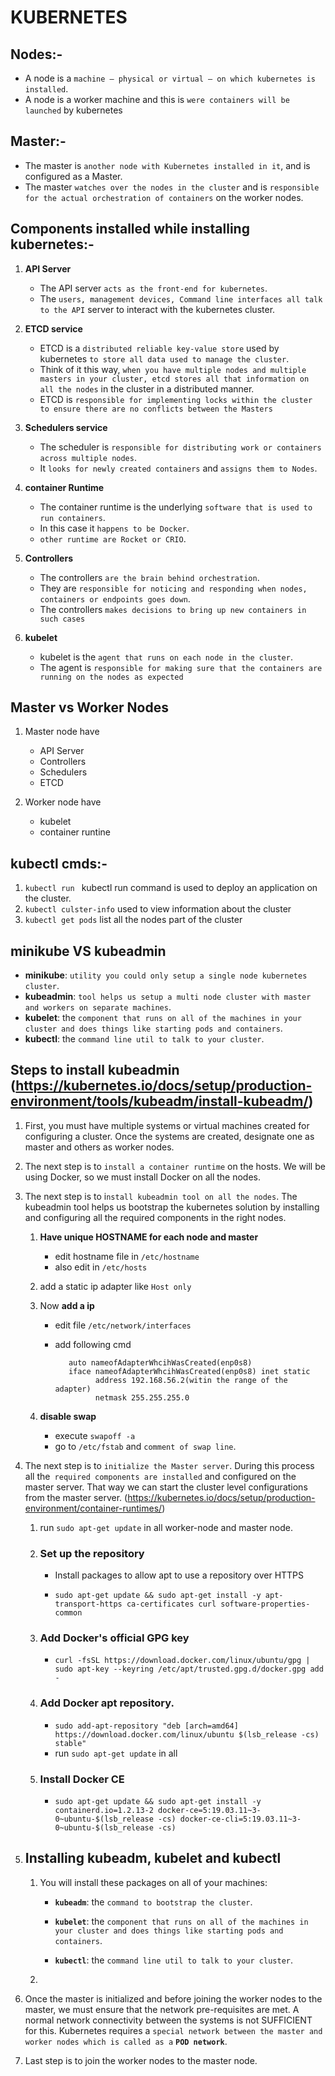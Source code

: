 # KUBERNETES

## Nodes:-

- A node is a `machine – physical or virtual – on which kubernetes is installed`.
- A node is a worker machine and this is `were containers will be launched` by kubernetes

## Master:-

- The master is `another node with Kubernetes installed in it`, and is configured as a Master.
- The master `watches over the nodes in the cluster` and is `responsible for the actual orchestration of containers` on the worker nodes.

## Components installed while installing kubernetes:-

1. **API Server**

   - The API server `acts as the front-end for kubernetes`.
   - The `users, management devices, Command line interfaces all talk to the API` server to interact with the kubernetes cluster.

2. **ETCD service**

   - ETCD is a `distributed reliable key-value store` used by kubernetes `to store all data used to manage the cluster`.
   - Think of it this way, `when you have multiple nodes and multiple masters in your cluster, etcd stores all that information on all the nodes` in the cluster in a distributed manner.
   - ETCD is `responsible for implementing locks within the cluster to ensure there are no conflicts between the Masters`

3. **Schedulers service**

   - The scheduler is `responsible for distributing work or containers across multiple nodes`.
   - It `looks for newly created containers` and `assigns them to Nodes`.

4. **container Runtime**

   - The container runtime is the underlying `software that is used to run containers`.
   - In this case it `happens to be Docker`.
   - `other runtime are Rocket or CRIO`.

5. **Controllers**

   - The controllers `are the brain behind orchestration`.
   - They are `responsible for noticing and responding when nodes, containers or endpoints goes down`.
   - The controllers `makes decisions to bring up new containers in such cases`

6. **kubelet**

   - kubelet is the `agent that runs on each node in the cluster`.
   - The agent is `responsible for making sure that the containers are running on the nodes as expected`

## Master vs Worker Nodes

1. Master node have

   - API Server
   - Controllers
   - Schedulers
   - ETCD

2. Worker node have
   - kubelet
   - container runtine

## kubectl cmds:-

1.  `kubectl run ` kubectl run command is used to deploy an application on the cluster.
2.  `kubectl culster-info` used to view information about the cluster
3.  `kubectl get pods` list all the nodes part of the cluster

## minikube VS kubeadmin

- **minikube**: `utility you could only setup a single node kubernetes cluster`.
- **kubeadmin**: `tool helps us setup a multi node cluster with master and workers on separate machines`.
- **kubelet**: the `component that runs on all of the machines in your cluster and does things like starting pods and containers`.
- **kubectl**: the `command line util to talk to your cluster`.

## Steps to install kubeadmin (https://kubernetes.io/docs/setup/production-environment/tools/kubeadm/install-kubeadm/)

1.  First, you must have multiple systems or virtual machines created for configuring a cluster. Once the systems are created, designate one as master and others as worker nodes.

2.  The next step is to `install a container runtime` on the hosts. We will be using Docker, so we must install Docker on all the nodes.

3.  The next step is to i`nstall kubeadmin tool on all the nodes`. The kubeadmin tool helps us bootstrap the kubernetes solution by installing and configuring all the required components in the right nodes.

    1.  **Have unique HOSTNAME for each node and master**

        - edit hostname file in `/etc/hostname`
        - also edit in `/etc/hosts`

    2.  add a static ip adapter like `Host only`

    3.  Now **add a ip**

        - edit file `/etc/network/interfaces`
        - add following cmd

                 auto nameofAdapterWhcihWasCreated(enp0s8)
                 iface nameofAdapterWhcihWasCreated(enp0s8) inet static
                       address 192.168.56.2(witin the range of the adapter)
                       netmask 255.255.255.0

    4.  **disable swap**
        - execute `swapoff -a`
        - go to `/etc/fstab` and `comment of swap line`.

4.  The next step is to `initialize the Master server`. During this process all the` required components are installed` and configured on the master server. That way we can start the cluster level configurations from the master server. (https://kubernetes.io/docs/setup/production-environment/container-runtimes/)

    1.  run `sudo apt-get update` in all worker-node and master node.
    2.  ### Set up the repository

        - Install packages to allow apt to use a repository over HTTPS

        - `sudo apt-get update && sudo apt-get install -y apt-transport-https ca-certificates curl software-properties-common`

    3.  ### Add Docker's official GPG key

        - `curl -fsSL https://download.docker.com/linux/ubuntu/gpg | sudo apt-key --keyring /etc/apt/trusted.gpg.d/docker.gpg add -`

    4.  ### Add Docker apt repository.

        - `sudo add-apt-repository "deb [arch=amd64] https://download.docker.com/linux/ubuntu $(lsb_release -cs) stable"`
        - run `sudo apt-get update` in all

    5.  ### Install Docker CE
        - `sudo apt-get update && sudo apt-get install -y containerd.io=1.2.13-2 docker-ce=5:19.03.11~3-0~ubuntu-$(lsb_release -cs) docker-ce-cli=5:19.03.11~3-0~ubuntu-$(lsb_release -cs)`

5.  ## Installing kubeadm, kubelet and kubectl

    1. You will install these packages on all of your machines:

       - **`kubeadm`**: the `command to bootstrap the cluster`.

       - **`kubelet`**: the `component that runs on all of the machines in your cluster and does things like starting pods and containers`.

       - **`kubectl`**: the `command line util to talk to your cluster`.

    2.

6.  Once the master is initialized and before joining the worker nodes to the master, we must ensure that the network pre-requisites are met. A normal network connectivity between the systems is not SUFFICIENT for this. Kubernetes requires a `special network between the master and worker nodes which is called as a` **`POD network`**.

7.  Last step is to join the worker nodes to the master node.
